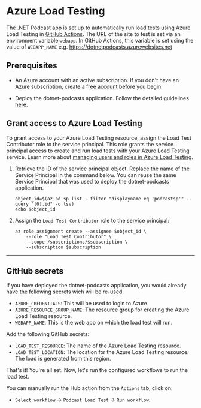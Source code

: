 # Azure Load Testing

The .NET Podcast app is set up to automatically run load tests using Azure Load Testing in [GitHub Actions](../../../.github/workflows/podcast-loadtest.yml). The URL of the site to test is set via an environment variable `webapp`. In GitHub Actions, this variable is set using the value of `WEBAPP_NAME` e.g. <https://dotnetpodcasts.azurewebsites.net>

## Prerequisites

- An Azure account with an active subscription. If you don't have an Azure subscription, create a [free account](https://azure.microsoft.com/en-us/free/) before you begin.

- Deploy the dotnet-podcasts application. Follow the detailed guidelines [here](../../deploy-websites-services.md).

## Grant access to Azure Load Testing

To grant access to your Azure Load Testing resource, assign the Load Test Contributor role to the service principal. This role grants the service principal access to create and run load tests with your Azure Load Testing service. Learn more about [managing users and roles in Azure Load Testing](./how-to-assign-roles.md).

1. Retrieve the ID of the service principal object. Replace the name of the Service Principal in the command below. You can reuse the same Service Principal that was used to deploy the dotnet-podcasts application.

    ```azurecli-interactive
    object_id=$(az ad sp list --filter "displayname eq 'podcastsp'" --query "[0].id" -o tsv)
    echo $object_id
    ```

1. Assign the `Load Test Contributor` role to the service principal:

    ```azurecli-interactive
    az role assignment create --assignee $object_id \
        --role "Load Test Contributor" \
        --scope /subscriptions/$subscription \
        --subscription $subscription
    ```

---

## GitHub secrets

If you have deployed the dotnet-podcasts application, you would already have the following secrets wich will be re-used.

- `AZURE_CREDENTIALS`: This will be used to login to Azure.
- `AZURE_RESOURCE_GROUP_NAME`: The resource group for creating the Azure Load Testing resource.
- `WEBAPP_NAME`: This is the web app on which the load test will run.

Add the following GitHub secrets:

- `LOAD_TEST_RESOURCE`: The name of the Azure Load Testing resource.
- `LOAD_TEST_LOCATION`: The location for the Azure Load Testing resource. The load is generated from this region.

That's it! You're all set. Now, let's run the configured workflows to run the load test.

You can manually run the Hub action from the `Actions` tab, click on:
* `Select workflow` -> `Podcast Load Test` -> `Run workflow`.
